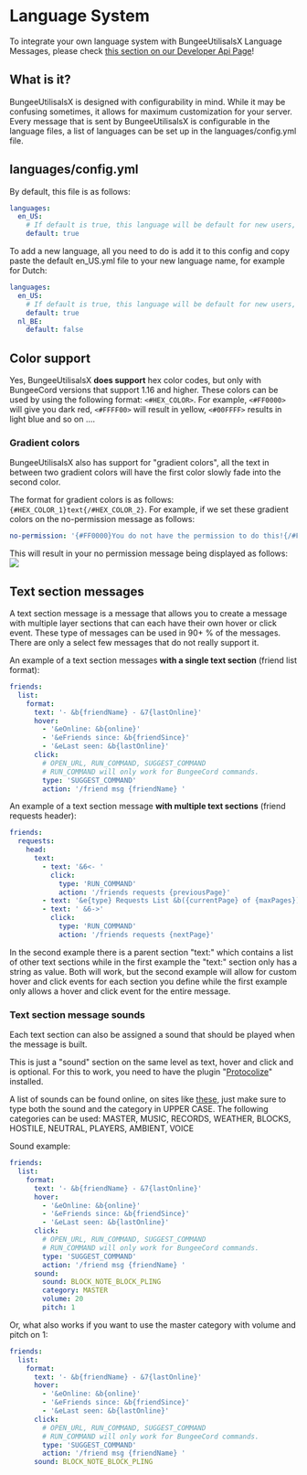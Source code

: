 # Language System

To integrate your own language system with BungeeUtilisalsX Language Messages, please check [this section on our Developer Api Page](api.md#custom-language-integration)!

## What is it?
BungeeUtilisalsX is designed with configurability in mind. While it may be confusing sometimes, it allows for maximum customization for your server.
Every message that is sent by BungeeUtilisalsX is configurable in the language files, a list of languages can be set up in the languages/config.yml file.

## languages/config.yml
By default, this file is as follows:
```yaml
languages:
  en_US:
    # If default is true, this language will be default for new users, if false, users will be able to select it.
    default: true
```

To add a new language, all you need to do is add it to this config and copy paste the default en_US.yml file to your new language name, for example for Dutch:
```yaml
languages:
  en_US:
    # If default is true, this language will be default for new users, if false, users will be able to select it.
    default: true
  nl_BE:
    default: false
```

## Color support
Yes, BungeeUtilisalsX **does support** hex color codes, but only with BungeeCord versions that support 1.16 and higher. These colors can be used by using the following format:
`<#HEX_COLOR>`. For example, `<#FF0000>` will give you dark red, `<#FFFF00>` will result in yellow, `<#00FFFF>` results in light blue and so on ....

### Gradient colors
BungeeUtilisalsX also has support for "gradient colors", all the text in between two gradient colors will have the first color slowly fade into the second color.

The format for gradient colors is as follows: `{#HEX_COLOR_1}text{/#HEX_COLOR_2}`. For example, if we set these gradient colors on the no-permission message as follows:
```yaml
no-permission: '{#FF0000}You do not have the permission to do this!{/#FFAE00}'
```
This will result in your no permission message being displayed as follows: <br />
![](https://i.imgur.com/NXh1Fby.png)

## Text section messages
A text section message is a message that allows you to create a message with multiple layer sections that can each have their own hover or click event.
These type of messages can be used in 90+ % of the messages. There are only a select few messages that do not really support it.

An example of a text section messages **with a single text section** (friend list format):
```yaml
friends:
  list:
    format:
      text: '- &b{friendName} - &7{lastOnline}'
      hover:
        - '&eOnline: &b{online}'
        - '&eFriends since: &b{friendSince}'
        - '&eLast seen: &b{lastOnline}'
      click:
        # OPEN_URL, RUN_COMMAND, SUGGEST_COMMAND
        # RUN_COMMAND will only work for BungeeCord commands.
        type: 'SUGGEST_COMMAND'
        action: '/friend msg {friendName} '
```

An example of a text section message **with multiple text sections** (friend requests header):
```yaml
friends:
  requests:
    head:
      text:
        - text: '&6<- '
          click:
            type: 'RUN_COMMAND'
            action: '/friends requests {previousPage}'
        - text: '&e{type} Requests List &b({currentPage} of {maxPages})'
        - text: ' &6->'
          click:
            type: 'RUN_COMMAND'
            action: '/friends requests {nextPage}'
```

In the second example there is a parent section "text:" which contains a list of other text sections while in the first example the "text:" section only has a string as value.
Both will work, but the second example will allow for custom hover and click events for each section you define while the first example only allows a hover and click event for the entire message.

### Text section message sounds
Each text section can also be assigned a sound that should be played when the message is built.

This is just a "sound" section on the same level as text, hover and click and is optional. For this to work, you need to have the plugin "[Protocolize](https://www.spigotmc.org/resources/protocolize-protocollib-for-bungeecord-waterfall-velocity.63778/)" installed.

A list of sounds can be found online, on sites like [these](https://www.andre601.ch/Spigot-Sounds/), just make sure to type both the sound and the category in UPPER CASE.
The following categories can be used: MASTER, MUSIC, RECORDS, WEATHER, BLOCKS, HOSTILE, NEUTRAL, PLAYERS, AMBIENT, VOICE

Sound example:
```yaml
friends:
  list:
    format:
      text: '- &b{friendName} - &7{lastOnline}'
      hover:
        - '&eOnline: &b{online}'
        - '&eFriends since: &b{friendSince}'
        - '&eLast seen: &b{lastOnline}'
      click:
        # OPEN_URL, RUN_COMMAND, SUGGEST_COMMAND
        # RUN_COMMAND will only work for BungeeCord commands.
        type: 'SUGGEST_COMMAND'
        action: '/friend msg {friendName} '
      sound:
        sound: BLOCK_NOTE_BLOCK_PLING
        category: MASTER
        volume: 20
        pitch: 1
```

Or, what also works if you want to use the master category with volume and pitch on 1:
```yaml
friends:
  list:
    format:
      text: '- &b{friendName} - &7{lastOnline}'
      hover:
        - '&eOnline: &b{online}'
        - '&eFriends since: &b{friendSince}'
        - '&eLast seen: &b{lastOnline}'
      click:
        # OPEN_URL, RUN_COMMAND, SUGGEST_COMMAND
        # RUN_COMMAND will only work for BungeeCord commands.
        type: 'SUGGEST_COMMAND'
        action: '/friend msg {friendName} '
      sound: BLOCK_NOTE_BLOCK_PLING
```

